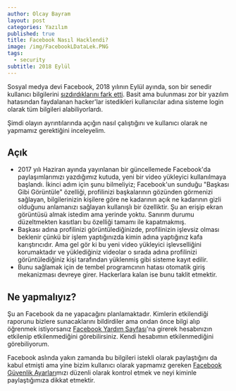 ```yaml
---
author: Olcay Bayram
layout: post
categories: Yazılım
published: true
title: Facebook Nasıl Hacklendi?
image: /img/FacebookLDataLek.PNG
tags:
  - security
subtitle: 2018 Eylül
---
```

Sosyal medya devi Facebook, 2018 yılının Eylül ayında, son bir senedir kullanıcı bilgilerini [sızdırdıklarını fark etti](https://newsroom.fb.com/news/2018/09/security-update/). Basit ama bulunması zor bir yazılım hatasından faydalanan hacker'lar istedikleri kullanıcılar adına sisteme login olarak tüm bilgileri alabiliyorlardı.

Şimdi olayın ayrıntılarında açığın nasıl çalıştığını ve kullanıcı olarak ne yapmamız gerektiğini inceleyelim.

## Açık

- 2017 yılı Haziran ayında yayınlanan bir güncellemede Facebook'da paylaşımlarımızı yazdığımız kutuda, yeni bir video yükleyici kullanılmaya başlandı.
İkinci adım için şunu bilmeliyiz; Facebook'un sunduğu "Başkası Gibi Görüntüle" özelliği, profilinizi başkalarının gözünden görmenizi sağlayan, bilgilerinizin kişilere göre ne kadarının açık ne kadarının gizli olduğunu anlamanızı sağlayan kullanışlı bir özelliktir. Şu an erişip ekran görüntüsü almak istedim ama yerinde yoktu. Sanırım durumu düzeltmekten kasıtları bu özelliği tamamı ile kapatmakmış.
- Başkası adına profilinizi görüntülediğinizde, profilinizin işlevsiz olması beklenir çünkü bir işlem yaptığınızda kimin adına yaptığınız kafa karıştırıcıdır. Ama gel gör ki bu yeni video yükleyici işlevselliğini korumaktadır ve yüklediğiniz videolar o sırada adına profilinizi görüntülediğiniz kişi tarafından yüklenmiş gibi sisteme kayıt edilir.
- Bunu sağlamak için de tembel programcının hatası otomatik giriş mekanizması devreye girer. Hackerlara kalan ise bunu taklit etmektir.

## Ne yapmalıyız?

Şu an Facebook da ne yapacağını planlamaktadır. Kimlerin etkilendiği raporunu bizlere sunacaklarını bildirdiler ama ondan önce bilgi alıp öğrenmek istiyorsanız [Facebook Yardım Sayfası](https://www.facebook.com/help/2687943754764396)'na girerek hesabınızın etkilenip etkilenmediğini görebilirsiniz. Kendi hesabımın etkilenmediğini görebiliyorum.

Facebook aslında yakın zamanda bu bilgileri istekli olarak paylaştığını da kabul etmişti ama yine bizim kullanıcı olarak yapmamız gereken [Facebook Güvenlik Ayarları](https://www.facebook.com/settings?tab=security)mızı düzenli olarak kontrol etmek ve neyi kiminle paylaştığımıza dikkat etmektir.

